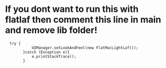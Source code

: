 # If you dont want to run this with flatlaf then comment this line in main and remove lib folder!
```
  try {
            UIManager.setLookAndFeel(new FlatMacLightLaf());
        }catch (Exception e){
            e.printStackTrace();
        }
```


